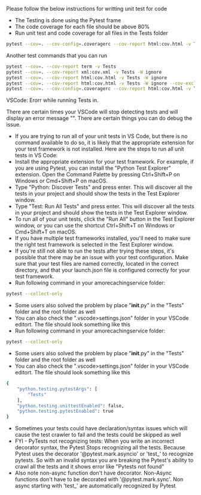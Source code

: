 Please follow the below instructions for writting unit test for code

* The Testing is done using the Pytest frame
* The code coverage for each file should be above 80%
* Run unit test and code coverage for all files in the Tests folder


```bash
pytest --cov=. --cov-config=.coveragerc --cov-report html:cov.html -v Tests
```

Another test commands that you can run 
```bash
pytest --cov=. --cov-report term -v Tests
pytest --cov=. --cov-report xml:cov.xml -v Tests -W ignore
pytest --cov=. --cov-report html:cov.html -v Tests -W ignore
pytest --cov=. --cov-report html:cov.html -v Tests -W ignore --cov-exclude=Tests/
pytest --cov=. --cov-config=.coveragerc --cov-report html:cov.html -v Tests
```

VSCode: Erorr while running Tests in.

There are certain times your VSCode will stop detecting tests and will display an error message "". There are certain things you can do debug the issue. 

* If you are trying to run all of your unit tests in VS Code, but there is no command available to do so, it is likely that the appropriate extension for your test framework is not installed. Here are the steps to run all unit tests in VS Code:
* Install the appropriate extension for your test framework. For example, if you are using Pytest, you can install the "Python Test Explorer" extension.
Open the Command Palette by pressing Ctrl+Shift+P on Windows or Cmd+Shift+P on macOS.
* Type "Python: Discover Tests" and press enter. This will discover all the tests in your project and should show the tests in the Test Explorer window.
* Type "Test: Run All Tests" and press enter. This will discover all the tests in your project and should show the tests in the Test Explorer window.
* To run all of your unit tests, click the "Run All" button in the Test Explorer window, or you can use the shortcut Ctrl+Shift+T on Windows or Cmd+Shift+T on macOS.
* If you have multiple test frameworks installed, you'll need to make sure the right test framework is selected in the Test Explorer window.
* If you're still not able to run the tests after trying these steps, it's possible that there may be an issue with your test configuration. Make sure that your test files are named correctly, located in the correct directory, and that your launch.json file is configured correctly for your test framework.
* Run following command in your amorecachingservice folder: 
```bash
pytest --collect-only
```
* Some users also solved the problem by place "__init__.py" in the "Tests" folder and the root folder as well
* You can also check the ".vscode>settings.json" folder in your VSCode editort. The file should look something like this 
* Run following command in your amorecachingservice folder: 
```bash
pytest --collect-only
```
* Some users also solved the problem by place "__init__.py" in the "Tests" folder and the root folder as well
* You can also check the ".vscode>settings.json" folder in your VSCode editort. The file should look something like this 
```bash
{
    "python.testing.pytestArgs": [
        "Tests"
    ],
    "python.testing.unittestEnabled": false,
    "python.testing.pytestEnabled": true
}
```
* Sometimes your tests could have declaration/syntax issues which will cause the test crawler to fail and the tests could be skipped as well
* FYI - PyTests not recognizing tests: When you write an incorrect decorator syntax, the Pytest Stops recognizing all the tests. Because Pytest uses the decorator '@pytest.mark.asyncio' or 'test_' to recognize pytests. So with an invalid syntax you are breaking the Pytest's ability to crawl all the tests and it shows error like "Pytests not found"
* Also note non-async function don't have decorator. Non-Async functions don't have to be decorated with '@pytest.mark.sync'. Non async starting with 'test_' are automatically recognized by Pytest